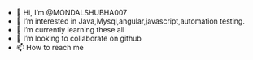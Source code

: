 - 👋 Hi, I’m @MONDALSHUBHA007
- 👀 I’m interested in Java,Mysql,angular,javascript,automation testing.
- 🌱 I’m currently learning these all
- 💞️ I’m looking to collaborate on github
- 📫 How to reach me 

<!---
MONDALSHUBHA007/MONDALSHUBHA007 is a ✨ special ✨ repository because its `README.md` (this file) appears on your GitHub profile.
You can click the Preview link to take a look at your changes.
--->
